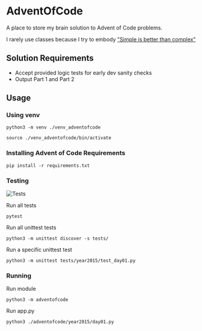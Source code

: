 # AdventOfCode

A place to store my brain solution to Advent of Code problems.

I rarely use classes because I try to embody ["Simple is better than complex"](https://peps.python.org/pep-0020/)

## Solution Requirements

- Accept provided logic tests for early dev sanity checks
- Output Part 1 and Part 2

## Usage

### Using venv

```shell
python3 -m venv ./venv_adventofcode
```

```shell
source ./venv_adventofcode/bin/activate
```

### Installing Advent of Code Requirements

```shell
pip install -r requirements.txt
```

### Testing

![Tests](https://github.com/UnicodeTreason/AdventOfCode/actions/workflows/tests.yml/badge.svg)

Run all tests

```shell
pytest
```

Run all unittest tests

```shell
python3 -m unittest discover -s tests/
```

Run a specific unittest test

```shell
python3 -m unittest tests/year2015/test_day01.py
```

### Running

Run module

```shell
python3 -m adventofcode
```

Run app.py

```shell
python3 ./adventofcode/year2015/day01.py
```
